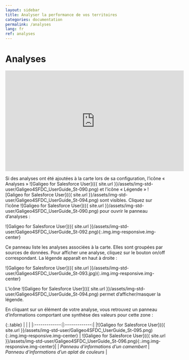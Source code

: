```yaml
---
layout: sidebar
title: Analyser la performance de vos territoires
categories: documentation
permalink: /analyses
lang: fr
ref: analyses
---
```


# Analyses

<iframe style="display:block;" class="img-center" width="560" height="315" src="https://www.youtube.com/embed/x-SzZ6xE9h0" frameborder="0" allowfullscreen></iframe>

Si des analyses ont été ajoutées à la carte lors de sa configuration, l’icône « Analyses » ![Galigeo for Salesforce User]({{ site.url }}/assets/img-std-user/Galigeo4SFDC_UserGuide_St-090.png)
et l’icône « Légende » ![Galigeo for Salesforce User]({{ site.url }}/assets/img-std-user/Galigeo4SFDC_UserGuide_St-094.png) sont visibles. Cliquez sur l’icône ![Galigeo for Salesforce User]({{ site.url }}/assets/img-std-user/Galigeo4SFDC_UserGuide_St-090.png) pour ouvrir le panneau d’analyses :

![Galigeo for Salesforce User]({{ site.url }}/assets/img-std-user/Galigeo4SFDC_UserGuide_St-092.png){:.img.img-responsive.img-center}

Ce panneau liste les analyses associées à la carte. Elles sont groupées par sources de données.
Pour afficher une analyse, cliquez sur le bouton on/off correspondant. La légende apparaît en haut à droite :

![Galigeo for Salesforce User]({{ site.url }}/assets/img-std-user/Galigeo4SFDC_UserGuide_St-093.jpg){:.img.img-responsive.img-center}

L’icône ![Galigeo for Salesforce User]({{ site.url }}/assets/img-std-user/Galigeo4SFDC_UserGuide_St-094.png) permet d’afficher/masquer la légende.

En cliquant sur un élément de votre analyse, vous retrouvez un panneau d’informations comportant une synthèse des valeurs pour cette zone :

{:.table}
|   |    |
|:-------------:|:-------------:|
|![Galigeo for Salesforce User]({{ site.url }}/assets/img-std-user/Galigeo4SFDC_UserGuide_St-095.png){:.img.img-responsive.img-center} | ![Galigeo for Salesforce User]({{ site.url }}/assets/img-std-user/Galigeo4SFDC_UserGuide_St-096.png){:.img.img-responsive.img-center}|
| *Panneau d’informations d’un camembert* | *Panneau d’informations d’un aplat de couleurs* |